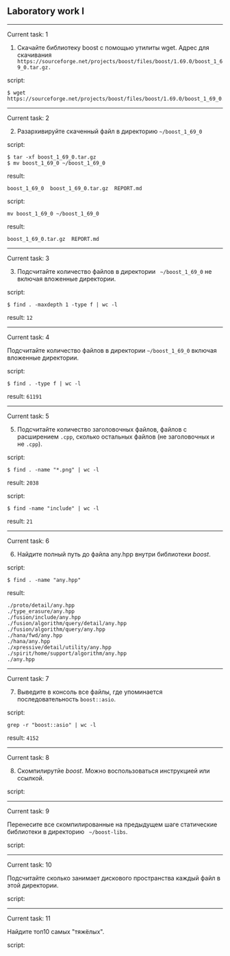 ## Laboratory work I


____________
Current task: 1

1. Скачайте библиотеку boost с помощью утилиты wget. Адрес для скачивания ` https://sourceforge.net/projects/boost/files/boost/1.69.0/boost_1_69_0.tar.gz.`


script:

```shell
$ wget https://sourceforge.net/projects/boost/files/boost/1.69.0/boost_1_69_0.tar.gz
```
______________


Current task: 2

2. Разархивируйте скаченный файл в директорию `~/boost_1_69_0`



script: 
```shell
$ tar -xf boost_1_69_0.tar.gz
$ mv boost_1_69_0 ~/boost_1_69_0
```

result:
```shell
boost_1_69_0  boost_1_69_0.tar.gz  REPORT.md
```

script:
```shell
mv boost_1_69_0 ~/boost_1_69_0
```

result:
```shell
boost_1_69_0.tar.gz  REPORT.md
```
__________

Current task: 3

3. Подсчитайте количество файлов в директории ` ~/boost_1_69_0`  не включая вложенные директории.


script:
```shell
$ find . -maxdepth 1 -type f | wc -l
```

result:
`12` 

_________

Current task: 4

Подсчитайте количество файлов в директории `~/boost_1_69_0`  включая вложенные директории.


script:
```shell
$ find . -type f | wc -l
```

result:
`61191`

_______

Current task: 5

5. Подсчитайте количество заголовочных файлов, файлов с расширением `.cpp`, сколько остальных файлов (не заголовочных и не `.cpp`).


script:
```shell
$ find . -name "*.png" | wc -l
```

result:
`2038`


script:
```shell
$ find -name "include" | wc -l
```

result:
`21 `

________

Current task: 6

6. Найдите полный путь до файла any.hpp внутри библиотеки _boost_. 


script:
```shell
$ find . -name "any.hpp"
```

result:
```
./proto/detail/any.hpp
./type_erasure/any.hpp
./fusion/include/any.hpp
./fusion/algorithm/query/detail/any.hpp
./fusion/algorithm/query/any.hpp
./hana/fwd/any.hpp
./hana/any.hpp
./xpressive/detail/utility/any.hpp
./spirit/home/support/algorithm/any.hpp
./any.hpp
```

_______

Current task: 7

7. Выведите в консоль все файлы, где упоминается последовательность `boost::asio`.

script:
```shell
grep -r "boost::asio" | wc -l
```

result: 
`4152`

_______

Current task: 8

8. Скомпилирутйе _boost_. Можно воспользоваться инструкцией или ссылкой.

script:



_______

Current task: 9

Перенесите все скомпилированные на предыдущем шаге статические библиотеки в директорию ` ~/boost-libs`.


script:


________

Current task: 10

Подсчитайте сколько занимает дискового пространства каждый файл в этой директории.


script:

________

Current task: 11

Найдите топ10 самых "тяжёлых".

script:
